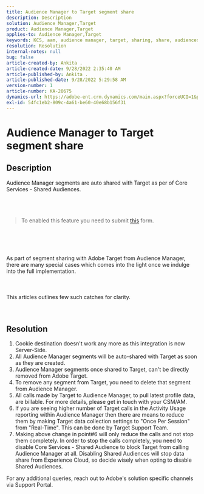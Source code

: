 ```yaml
---
title: Audience Manager to Target segment share
description: Description
solution: Audience Manager,Target
product: Audience Manager,Target
applies-to: Audience Manager,Target
keywords: KCS, aam, audience manager, target, sharing, share, audiences, segments, visible
resolution: Resolution
internal-notes: null
bug: false
article-created-by: Ankita .
article-created-date: 9/28/2022 2:35:40 AM
article-published-by: Ankita .
article-published-date: 9/28/2022 5:29:58 AM
version-number: 1
article-number: KA-20675
dynamics-url: https://adobe-ent.crm.dynamics.com/main.aspx?forceUCI=1&pagetype=entityrecord&etn=knowledgearticle&id=cce6fd3b-d63e-ed11-9db1-0022480869de
exl-id: 54fc1eb2-809c-4a61-be60-40e68b156f31
---
```

# Audience Manager to Target segment share

## Description

Audience Manager segments are auto shared with Target as per of Core Services - Shared Audiences.<br><br> <br><br>

> To enabled this feature you need to submit [this](https://adobe.allegiancetech.com/cgi-bin/qwebcorporate.dll?idx=X8SVES) form.

<br><br> <br><br>As part of segment sharing with Adobe Target from Audience Manager, there are many special cases which comes into the light once we indulge into the full implementation.<br><br> <br><br>This articles outlines few such catches for clarity.<br><br> 

## Resolution


1. Cookie destination doesn't work any more as this integration is now Server-Side.
2. All Audience Manager segments will be auto-shared with Target as soon as they are created.
3. Audience Manager segments once shared to Target, can't be directly removed from Adobe Target.
4. To remove any segment from Target, you need to delete that segment from Audience Manager.
5. All calls made by Target to Audience Manager, to pull latest profile data, are billable. For more details, please get in touch with your CSM/AM.
6. If you are seeing higher number of Target calls in the Activity Usage reporting within Audience Manager then there are means to reduce them by making Target data collection settings to "Once Per Session" from "Real-Time". This can be done by Target Support Team.
7. Making above change in point#6 will only reduce the calls and not stop them completely. In order to stop the calls completely, you need to disable Core Services - Shared Audience to block Target from calling Audience Manager at all. Disabling Shared Audiences will stop data share from Experience Cloud, so decide wisely when opting to disable Shared Audiences.




For any additional queries, reach out to Adobe's solution specific channels via Support Portal.
